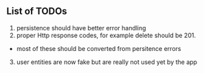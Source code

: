 
List of TODOs
-------------

1. persistence should have better error handling
2. proper Http response codes, for example delete should be 201.
  - most of these should be converted from persitence errors
3. user entities are now fake but are really not used yet by the app
